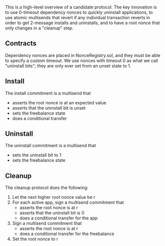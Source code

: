 This is a high-level overview of a candidate protocol. The key innovation is to use 0-timeout dependency nonces to quickly uninstall applications, to use atomic multisends that revert if any individual transaction reverts in order to get 2-message installs and uninstalls, and to have a root nonce that only changes in a "cleanup" step.

## Contracts

Dependency nonces are placed in NonceRegistry.sol, and they must be able to specify a custom timeout. We use nonces with timeout 0 as what we call "uninstall bits"; they are only ever set from an unset state to 1.

## Install

The install commitment is a multisend that

- asserts the root nonce is at an expected value
- asserts that the uninstall bit is unset
- sets the freebalance state
- does a conditional transfer

## Uninstall

The uninstall commitment is a multisend that

- sets the uninstall bit to 1
- sets the freebalance state

## Cleanup

The cleanup protocol does the following:

1. Let the next higher root nonce value be r
1. For each active app, sign a multisend commitment that
    - asserts the root nonce is at r
    - asserts that the uninstall bit is 0
    - does a conditional transfer for the app
1. Sign a multisend commitment that
    - asserts the root nonce is at r
    - does a conditional transfer for the freebalance
1. Set the root nonce to r

